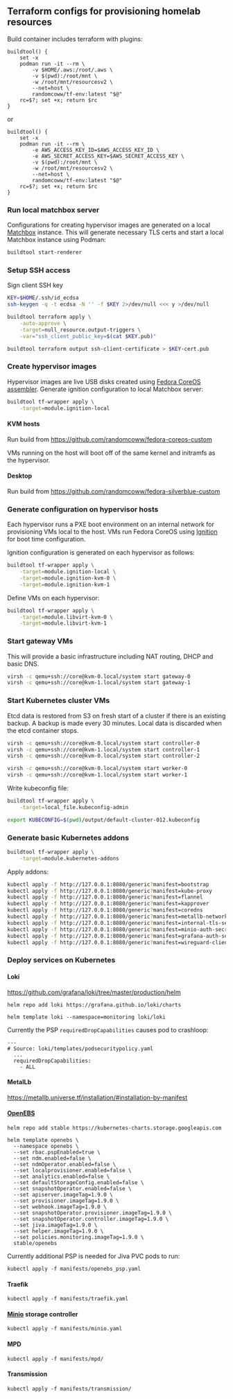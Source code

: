 ## Terraform configs for provisioning homelab resources

Build container includes terraform with plugins:

```
buildtool() {
    set -x
    podman run -it --rm \
        -v $HOME/.aws:/root/.aws \
        -v $(pwd):/root/mnt \
        -w /root/mnt/resourcesv2 \
        --net=host \
        randomcoww/tf-env:latest "$@"
    rc=$?; set +x; return $rc
}
```

or

```
buildtool() {
    set -x
    podman run -it --rm \
        -e AWS_ACCESS_KEY_ID=$AWS_ACCESS_KEY_ID \
        -e AWS_SECRET_ACCESS_KEY=$AWS_SECRET_ACCESS_KEY \
        -v $(pwd):/root/mnt \
        -w /root/mnt/resourcesv2 \
        --net=host \
        randomcoww/tf-env:latest "$@"
    rc=$?; set +x; return $rc
}
```

### Run local matchbox server

Configurations for creating hypervisor images are generated on a local [Matchbox](https://github.com/coreos/matchbox/) instance. This will generate necessary TLS certs and start a local Matchbox instance using Podman:

```bash
buildtool start-renderer
```

### Setup SSH access

Sign client SSH key

```bash
KEY=$HOME/.ssh/id_ecdsa
ssh-keygen -q -t ecdsa -N '' -f $KEY 2>/dev/null <<< y >/dev/null

buildtool terraform apply \
    -auto-approve \
    -target=null_resource.output-triggers \
    -var="ssh_client_public_key=$(cat $KEY.pub)"

buildtool terraform output ssh-client-certificate > $KEY-cert.pub
```

### Create hypervisor images

Hypervisor images are live USB disks created using [Fedora CoreOS assembler](https://github.com/coreos/coreos-assembler). Generate ignition configuration to local Matchbox server:

```bash
buildtool tf-wrapper apply \
    -target=module.ignition-local
```

#### KVM hosts

Run build from https://github.com/randomcoww/fedora-coreos-custom

VMs running on the host will boot off of the same kernel and initramfs as the hypervisor.

#### Desktop

Run build from https://github.com/randomcoww/fedora-silverblue-custom

### Generate configuration on hypervisor hosts

Each hypervisor runs a PXE boot environment on an internal network for provisioning VMs local to the host. VMs run Fedora CoreOS using [Ignition](https://coreos.com/ignition/docs/latest/) for boot time configuration.

Ignition configuration is generated on each hypervisor as follows:

```bash
buildtool tf-wrapper apply \
    -target=module.ignition-local \
    -target=module.ignition-kvm-0 \
    -target=module.ignition-kvm-1
```

Define VMs on each hypervisor:

```bash
buildtool tf-wrapper apply \
    -target=module.libvirt-kvm-0 \
    -target=module.libvirt-kvm-1
```

### Start gateway VMs

This will provide a basic infrastructure including NAT routing, DHCP and basic DNS.

```bash
virsh -c qemu+ssh://core@kvm-0.local/system start gateway-0
virsh -c qemu+ssh://core@kvm-1.local/system start gateway-1
```

### Start Kubernetes cluster VMs

Etcd data is restored from S3 on fresh start of a cluster if there is an existing backup. A backup is made every 30 minutes. Local data is discarded when the etcd container stops.

```bash
virsh -c qemu+ssh://core@kvm-0.local/system start controller-0
virsh -c qemu+ssh://core@kvm-1.local/system start controller-1
virsh -c qemu+ssh://core@kvm-0.local/system start controller-2

virsh -c qemu+ssh://core@kvm-0.local/system start worker-0
virsh -c qemu+ssh://core@kvm-1.local/system start worker-1
```

Write kubeconfig file:

```bash
buildtool tf-wrapper apply \
    -target=local_file.kubeconfig-admin

export KUBECONFIG=$(pwd)/output/default-cluster-012.kubeconfig
```

### Generate basic Kubernetes addons

```bash
buildtool tf-wrapper apply \
    -target=module.kubernetes-addons
```

Apply addons:

```bash
kubectl apply -f http://127.0.0.1:8080/generic?manifest=bootstrap
kubectl apply -f http://127.0.0.1:8080/generic?manifest=kube-proxy
kubectl apply -f http://127.0.0.1:8080/generic?manifest=flannel
kubectl apply -f http://127.0.0.1:8080/generic?manifest=kapprover
kubectl apply -f http://127.0.0.1:8080/generic?manifest=coredns
kubectl apply -f http://127.0.0.1:8080/generic?manifest=metallb-network
kubectl apply -f http://127.0.0.1:8080/generic?manifest=internal-tls-secret
kubectl apply -f http://127.0.0.1:8080/generic?manifest=minio-auth-secret
kubectl apply -f http://127.0.0.1:8080/generic?manifest=grafana-auth-secret
kubectl apply -f http://127.0.0.1:8080/generic?manifest=wireguard-client-secret
```

### Deploy services on Kubernetes

#### Loki

https://github.com/grafana/loki/tree/master/production/helm

```
helm repo add loki https://grafana.github.io/loki/charts

helm template loki --namespace=monitoring loki/loki
```

Currently the PSP `requiredDropCapabilities` causes pod to crashloop:
```
---
# Source: loki/templates/podsecuritypolicy.yaml
  ...
  requiredDropCapabilities:
    - ALL
```

#### MetalLb

https://metallb.universe.tf/installation/#installation-by-manifest

#### [OpenEBS](https://www.openebs.io/)

```
helm repo add stable https://kubernetes-charts.storage.googleapis.com

helm template openebs \
  --namespace openebs \
  --set rbac.pspEnabled=true \
  --set ndm.enabled=false \
  --set ndmOperator.enabled=false \
  --set localprovisioner.enabled=false \
  --set analytics.enabled=false \
  --set defaultStorageConfig.enabled=false \
  --set snapshotOperator.enabled=false \
  --set apiserver.imageTag=1.9.0 \
  --set provisioner.imageTag=1.9.0 \
  --set webhook.imageTag=1.9.0 \
  --set snapshotOperator.provisioner.imageTag=1.9.0 \
  --set snapshotOperator.controller.imageTag=1.9.0 \
  --set jiva.imageTag=1.9.0 \
  --set helper.imageTag=1.9.0 \
  --set policies.monitoring.imageTag=1.9.0 \
  stable/openebs
```

Currently additional PSP is needed for Jiva PVC pods to run:
```
kubectl apply -f manifests/openebs_psp.yaml
```

#### Traefik

```
kubectl apply -f manifests/traefik.yaml
```

#### [Minio](https://min.io/) storage controller

```
kubectl apply -f manifests/minio.yaml
```

#### MPD

```
kubectl apply -f manifests/mpd/
```

#### Transmission

```
kubectl apply -f manifests/transmission/
```

